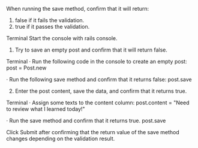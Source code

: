 When running the save method, confirm that it will return:
1. false if it fails the validation.
2. true if it passes the validation.
  
Terminal
Start the console with rails console.
1. Try to save an empty post and confirm that it will return false.
  
Terminal
· Run the following code in the console to create an empty post:
post = Post.new

· Run the following save method and confirm that it returns false:
post.save

2. Enter the post content, save the data, and confirm that it returns true.
  
Terminal
· Assign some texts to the content column:
post.content = "Need to review what I learned today!"

·  Run the save method and confirm that it returns true.
post.save

Click Submit after confirming that the return value of the save method changes depending on the validation result.
